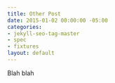 ```yaml
---
title: Other Post
date: 2015-01-02 00:00:00 -05:00
categories:
- jekyll-seo-tag-master
- spec
- fixtures
layout: default
---
```


Blah blah

